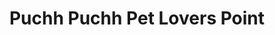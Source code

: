 ---
title: "Puchh Puchh Pet Lovers Point"
url: /halifax/puchh-puchh-pet-lovers-point-kearney-lake-road/
shop: pet grooming
---